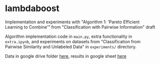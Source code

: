 # lambdaboost

Implementation and experiments with "Algorithm 1: 'Pareto Efficient Learning to Combine'" from "Classification with Pairwise Information" draft

Algorithm implementation code in `main.py`, extra functionality in `extra.ipynb`, and experiments on datasets from "Classification from Pairwise Similarity and Unlabeled Data" in `experiments/` directory. 

Data in google drive folder [here](https://drive.google.com/open?id=1IXOYO9TMI9jnQirYYiLuaxNbt3BTYipw), results in google sheet [here](https://docs.google.com/spreadsheets/d/1oxv726aF_DbKtCrqcz5qKs6TRxRSLdXVLFhvvk3CLbE/edit?usp=sharing)
